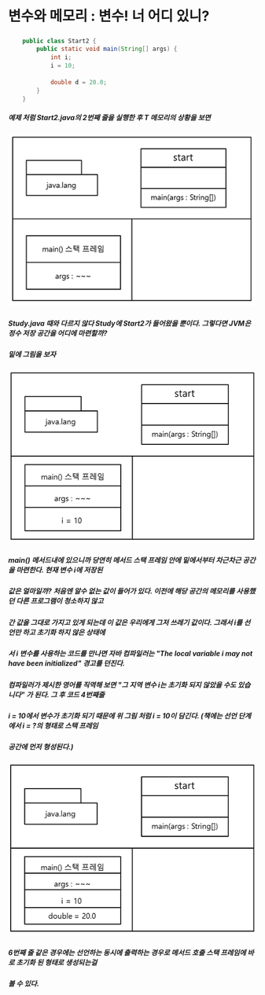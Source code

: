 변수와 메모리 : 변수! 너 어디 있니?
=================================
#####
``` java
    public class Start2 {
        public static void main(String[] args) {
            int i;
            i = 10;

            double d = 20.0;
        }
    }

```

##### 예제 처럼 Start2.java의 2번째 줄을 실행한 후 T 메모리의 상황을 보면
#####
<img src="/static/2-12.PNG" width="513px" height="349px"></img>

#####
##### Study.java 때와 다르지 않다 Study에 Start2가 들어왔을 뿐이다. 그렇다면 JVM은 정수 저장 공간을 어디에 마련할까?
##### 밑에 그림을 보자
#####

<img src="/static/2-13.PNG" width="513px" height="349px"></img>

#####
##### main() 메서드내에 있으니까 당연히 메서드 스택 프레임 안에 밑에서부터 차근차근 공간을 마련한다. 현재 변수 i에 저장된
##### 값은 얼마일까? 처음엔 알수 없는 값이 들어가 있다. 이전에 해당 공간의 메모리를 사용했던 다른 프로그램이 청소하지 않고
##### 간 값을 그대로 가지고 있게 되는데 이 값은 우리에게 그저 쓰레기 값이다. 그래서 i를 선언만 하고 초기화 하지 않은 상태에
##### 서 i 변수를 사용하는 코드를 만나면 자바 컴파일러는 "The local variable i may not have been initialized" 경고를 던진다.
##### 컴파일러가 제시한 영어를 직역해 보면 "그 지역 변수 i는 초기화 되지 않았을 수도 있습니다" 가 된다. 그 후 코드 4번째줄
##### i = 10에서 변수가 초기화 되기 때문에 위 그림 처럼 i = 10이 담긴다. (책에는 선언 단계에서 i = ?의 형태로 스택 프레임
##### 공간에 먼저 형성된다.)

<img src="/static/2-15.PNG" width="513px" height="349px"></img>

#####
##### 6번째 줄 같은 경우에는 선언하는 동시에 출력하는 경우로 메서드 호출 스택 프레임에 바로 초기화 된 형태로 생성되는걸 
##### 볼 수 있다.



